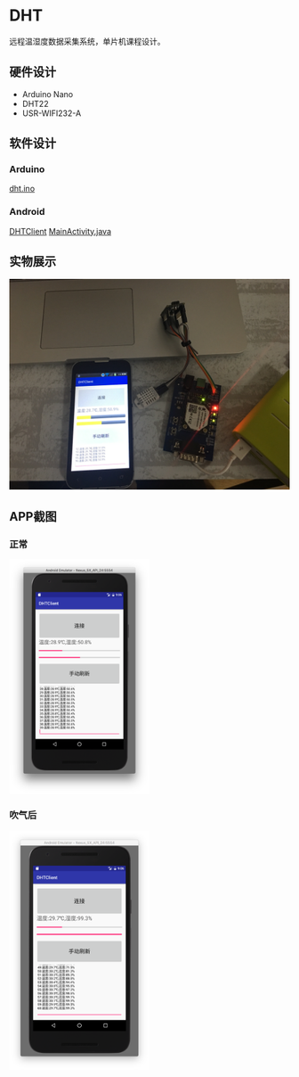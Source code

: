 # DHT

远程温湿度数据采集系统，单片机课程设计。

## 硬件设计

* Arduino Nano
* DHT22
* USR-WIFI232-A

## 软件设计

### Arduino

[dht.ino](DHT/dht.ino)

### Android

[DHTClient](DHTClient)
[MainActivity.java](DHTClient/app/src/main/java/com/yangpeiwen/dhtclient/MainActivity.java)

## 实物展示

![实物](https://raw.githubusercontent.com/ypwhs/resources/master/IMG_0857.jpg)

## APP截图

### 正常

<img src="https://raw.githubusercontent.com/ypwhs/resources/master/Snip20160924_5.png" width="50%" >

### 吹气后

<img src="https://raw.githubusercontent.com/ypwhs/resources/master/Snip20160924_6.png" width="50%" >
